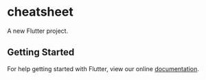 # cheatsheet

A new Flutter project.

## Getting Started

For help getting started with Flutter, view our online
[documentation](https://flutter.io/).
